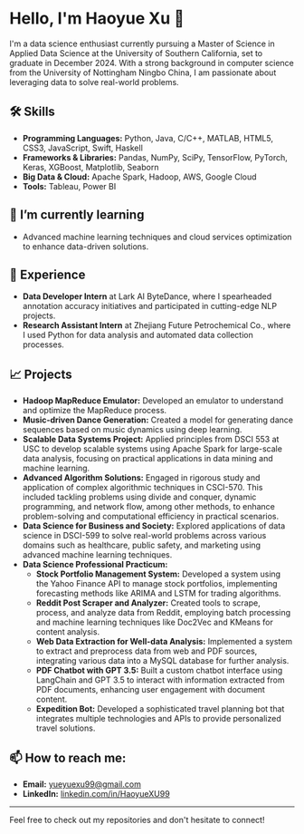 
<!--
**HaoyueXU99/HaoyueXU99** is a ✨ _special_ ✨ repository because its `README.md` (this file) appears on your GitHub profile.

Here are some ideas to get you started:

- 🔭 I’m currently working on ...
- 🌱 I’m currently learning ...
- 👯 I’m looking to collaborate on ...
- 🤔 I’m looking for help with ...
- 💬 Ask me about ...
- 📫 How to reach me: ...
- 😄 Pronouns: ...
- ⚡ Fun fact: ...
-->


# Hello, I'm Haoyue Xu 👋

I'm a data science enthusiast currently pursuing a Master of Science in Applied Data Science at the University of Southern California, set to graduate in December 2024. With a strong background in computer science from the University of Nottingham Ningbo China, I am passionate about leveraging data to solve real-world problems.

## 🛠 Skills

- **Programming Languages:** Python, Java, C/C++, MATLAB, HTML5, CSS3, JavaScript, Swift, Haskell
- **Frameworks & Libraries:** Pandas, NumPy, SciPy, TensorFlow, PyTorch, Keras, XGBoost, Matplotlib, Seaborn
- **Big Data & Cloud:** Apache Spark, Hadoop, AWS, Google Cloud
- **Tools:** Tableau, Power BI

## 🌱 I’m currently learning
- Advanced machine learning techniques and cloud services optimization to enhance data-driven solutions.

## 💼 Experience
- **Data Developer Intern** at Lark AI ByteDance, where I spearheaded annotation accuracy initiatives and participated in cutting-edge NLP projects.
- **Research Assistant Intern** at Zhejiang Future Petrochemical Co., where I used Python for data analysis and automated data collection processes.

## 📈 Projects
- **Hadoop MapReduce Emulator:** Developed an emulator to understand and optimize the MapReduce process.
- **Music-driven Dance Generation:** Created a model for generating dance sequences based on music dynamics using deep learning.
- **Scalable Data Systems Project:** Applied principles from DSCI 553 at USC to develop scalable systems using Apache Spark for large-scale data analysis, focusing on practical applications in data mining and machine learning.
- **Advanced Algorithm Solutions:** Engaged in rigorous study and application of complex algorithmic techniques in CSCI-570. This included tackling problems using divide and conquer, dynamic programming, and network flow, among other methods, to enhance problem-solving and computational efficiency in practical scenarios.
- **Data Science for Business and Society:** Explored applications of data science in DSCI-599 to solve real-world problems across various domains such as healthcare, public safety, and marketing using advanced machine learning techniques.
- **Data Science Professional Practicum:**
  - **Stock Portfolio Management System:** Developed a system using the Yahoo Finance API to manage stock portfolios, implementing forecasting methods like ARIMA and LSTM for trading algorithms.
  - **Reddit Post Scraper and Analyzer:** Created tools to scrape, process, and analyze data from Reddit, employing batch processing and machine learning techniques like Doc2Vec and KMeans for content analysis.
  - **Web Data Extraction for Well-data Analysis:** Implemented a system to extract and preprocess data from web and PDF sources, integrating various data into a MySQL database for further analysis.
  - **PDF Chatbot with GPT 3.5:** Built a custom chatbot interface using LangChain and GPT 3.5 to interact with information extracted from PDF documents, enhancing user engagement with document content.
  - **Expedition Bot:** Developed a sophisticated travel planning bot that integrates multiple technologies and APIs to provide personalized travel solutions.

## 📫 How to reach me:
- **Email:** [yueyuexu99@gmail.com](mailto:yueyuexu99@gmail.com)
- **LinkedIn:** [linkedin.com/in/HaoyueXU99](https://linkedin.com/in/HaoyueXU99)

---

Feel free to check out my repositories and don't hesitate to connect!

